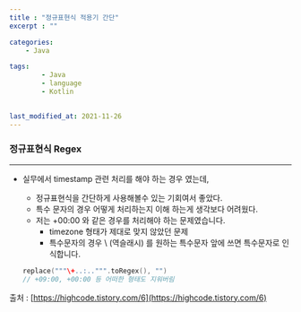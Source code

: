 ```yaml
---
title : "정규표현식 적용기 간단"
excerpt : ""

categories:
    - Java

tags:
        - Java
        - language
        - Kotlin

        
last_modified_at: 2021-11-26
---
```



### 정규표현식 Regex

---

- 실무에서 timestamp 관련 처리를 해야 하는 경우 였는데,
    - 정규표현식을 간단하게 사용해볼수 있는 기회여서 좋았다.
    - 특수 문자의 경우 어떻게 처리하는지 이해 하는게 생각보다 어려웠다.
    - 저는 +00:00 와 같은 경우를 처리해야 하는 문제였습니다.
        - timezone 형태가 제대로 맞지 않았던 문제
        - 특수문자의 경우 \ (역슬래시) 를 원하는 특수문자 앞에 쓰면 특수문자로 인식합니다.
    
    ```kotlin
    replace("""\+..:..""".toRegex(), "")
    // +09:00, +00:00 등 어떠한 형태도 지워버림
    ```
    

출처 : [https://highcode.tistory.com/6](https://highcode.tistory.com/6)